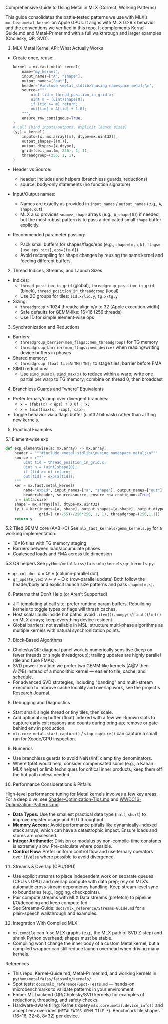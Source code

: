 <!-- Note: Ported from MetalFaiss (docs/mlx). Paths and examples adapted for this xLSTM MLX project. -->

Comprehensive Guide to Using Metal in MLX (Correct, Working Patterns)

This guide consolidates the battle‑tested patterns we use with MLX’s `mx.fast.metal_kernel` on Apple GPUs. It aligns with MLX 0.29.x behavior and the conventions we verified in this repo. It complements Kernel-Guide.md and Metal-Primer.md with a full walkthrough and larger examples (Cholesky, QR, SVD).

1) MLX Metal Kernel API: What Actually Works

- Create once, reuse:
  ```python
  kernel = mx.fast.metal_kernel(
      name="my_kernel",
      input_names=["A", "shape"],
      output_names=["out"],
      header="#include <metal_stdlib>\nusing namespace metal;\n",
      source=r"""
          uint tid = thread_position_in_grid.x;
          uint m = (uint)shape[0];
          if (tid >= m) return;
          out[tid] = A[tid] + 1.0f;
      """,
      ensure_row_contiguous=True,
  )
  # Call (bind inputs/outputs, explicit launch sizes)
  (y,) = kernel(
      inputs=[x, mx.array([m], dtype=mx.uint32)],
      output_shapes=[(m,)],
      output_dtypes=[x.dtype],
      grid=(ceil_mul(m, 256), 1, 1),
      threadgroup=(256, 1, 1),
  )
  ```

- Header vs Source:
  - header: includes and helpers (branchless guards, reductions)
  - source: body‑only statements (no function signature)

- Input/Output names:
  - Names are exactly as provided in `input_names` / `output_names` (e.g., `A`, `shape`, `out`).
  - MLX also provides `<name>_shape` arrays (e.g., `A_shape[0]`) if needed, but the most robust pattern is to pass a dedicated small `shape` buffer explicitly.

- Recommended parameter passing:
  - Pack small buffers for shapes/flags/eps (e.g., `shape=[m,n,k]`, `flags=[use_eps_bits]`, `eps=[1e-6]`).
  - Avoid recompiling for shape changes by reusing the same kernel and feeding different buffers.

2) Thread Indices, Streams, and Launch Sizes

- Indices:
  - `thread_position_in_grid` (global), `threadgroup_position_in_grid` (block), `thread_position_in_threadgroup` (local)
  - Use 2D groups for tiles: `lid.x/lid.y`, `tg.x/tg.y`
- Sizing:
  - `threadgroup` ≤ 1024 threads; align x/y to 32 (Apple execution width)
  - Safe defaults for GEMM‑like: 16×16 (256 threads)
  - Use 1D for simple element‑wise ops

3) Synchronization and Reductions

- Barriers:
  - `threadgroup_barrier(mem_flags::mem_threadgroup)` for TG memory
  - `threadgroup_barrier(mem_flags::mem_device)` when reading/writing device buffers in phases
- Shared memory:
  - `threadgroup float tileA[TM][TN];` to stage tiles; barrier before FMA
- SIMD reductions:
  - Use `simd_sum(x)`, `simd_max(x)` to reduce within a warp; write one partial per warp to TG memory; combine on thread 0, then broadcast

4) Branchless Guards and “where” Equivalents

- Prefer ternary/clamp over divergent branches:
  - `x = (fabs(x) < eps) ? 0.0f : x;`
  - `x = fmin(fmax(x, -cap), cap);`
- Toggle behavior via a flags buffer (uint32 bitmask) rather than JITting new kernels.

5) Practical Examples

5.1 Element‑wise exp
```python
def exp_elementwise(a: mx.array) -> mx.array:
    header = """#include <metal_stdlib>\nusing namespace metal;\n"""
    source = r"""
        uint tid = thread_position_in_grid.x;
        uint n = (uint)shape[0];
        if (tid >= n) return;
        out[tid] = exp(a[tid]);
    """
    ker = mx.fast.metal_kernel(
        name="exp1d", input_names=["a", "shape"], output_names=["out"],
        header=header, source=source, ensure_row_contiguous=True)
    n = int(a.size)
    shape = mx.array([n], dtype=mx.uint32)
    (y,) = ker(inputs=[a, shape], output_shapes=[a.shape], output_dtypes=[a.dtype],
               grid=( (n+255)//256*256, 1, 1), threadgroup=(256,1,1))
    return y
```

5.2 Tiled GEMM core (A×B→C)
See `mlx_fast_kernels/gemm_kernels.py` for a working implementation:
- 16×16 tiles with TG memory staging
- Barriers between load/accumulate phases
- Coalesced loads and FMA across tile dimension

5.3 QR helpers
See `python/metalfaiss/faissmlx/kernels/qr_kernels.py`:
- `qr_col_dot`: c = Qᵀ v (column‑parallel dot)
- `qr_update_vec`: v ← v − Q c (row‑parallel update)
Both follow the header/body and explicit launch size patterns and pass `shape=[m,k]`.

6) Patterns that Don’t Help (or Aren’t Supported)

- JIT templating at call site: prefer runtime param buffers. Rebuilding kernels to toggle types or flags will thrash caches.
- Host scalar pulls inside hot paths: avoid `.item()`/`.numpy()`/`float()`/`int()` on MLX arrays; keep everything device‑resident.
- Global barriers: not available in MSL; structure multi‑phase algorithms as multiple kernels with natural synchronization points.

7) Block‑Based Algorithms

- Cholesky/QR: diagonal panel work is numerically sensitive (keep on fewer threads or single threadgroup); trailing updates are highly parallel (tile and fuse FMAs).
- SVD power iteration: we prefer two GEMM‑like kernels (A@V then Aᵀ@B) instead of a monolithic kernel — easier to tile, cache, and schedule.
- For advanced SVD strategies, including "banding" and multi-stream execution to improve cache locality and overlap work, see the project's [Research Journal](./../research/Journal.md).

8) Debugging and Diagnostics

- Start small: single thread or tiny tiles, then scale.
- Add optional `dbg` buffer (float) indexed with a few well‑known slots to capture early exit reasons and counts during bring‑up; remove or gate behind env in production.
- `mlx.core.metal.start_capture()` / `stop_capture()` can capture a small run for Xcode/GPU inspection.

9) Numerics

- Use branchless guards to avoid NaNs/inf; clamp tiny denominators.
- Where fp64 would help, consider compensated sums (e.g., a Kahan MLX helper) or limb techniques for critical inner products; keep them off the hot path unless needed.

10) Performance Considerations & Pitfalls

High-level performance tuning for Metal kernels involves a few key areas. For a deep dive, see [Shader-Optimization-Tips.md](./../metal/Shader-Optimization-Tips.md) and [WWDC16-Optimization-Patterns.md](./WWDC16-Optimization-Patterns.md).

- **Data Types:** Use the smallest practical data type (`half`, `short`) to improve register usage and ALU throughput.
- **Memory Access:** Avoid performance pitfalls like dynamically-indexed stack arrays, which can have a catastrophic impact. Ensure loads and stores are coalesced.
- **Integer Arithmetic:** Division or modulus by non-compile-time constants is extremely slow. Pre-calculate where possible.
- **Control Flow:** Prefer uniform control flow and use ternary operators over `if/else` where possible to avoid divergence.

11) Streams & Overlap (CPU/GPU)

- Use explicit streams to place independent work on separate queues (CPU vs GPU) and overlap compute with data prep; rely on MLX’s automatic cross‑stream dependency handling. Keep stream‑level sync to boundaries (e.g., logging, checkpoints).
- Pair compute streams with MLX Data streams (prefetch) to pipeline I/O/decoding and keep compute fed.
- See Streams-Guide: `docs/mlx_reference/Streams-Guide.md` for a plain‑speech walkthrough and examples.

12) Integration With Compiled MLX

- `mx.compile` can fuse MLX graphs (e.g., the MLX path of SVD Z‑step) and shrink Python overhead; shapes must be stable.
- Compiling won’t change the inner body of a custom Metal kernel, but a compiled wrapper can still reduce launch overhead when driving many kernels.

References

- This repo: Kernel-Guide.md, Metal-Primer.md, and working kernels in `python/metalfaiss/faissmlx/kernels/`.
- Spot tests: `docs/mlx_reference/Spot-Tests.md` — hands-on microbenchmarks to validate patterns in your environment.
- Ember ML backend (QR/Cholesky/SVD kernels) for examples of reductions, threading, and safety checks.
- Hardware-aware tiling: Kernels query `mlx.core.metal.device_info()` and accept env overrides (`METALFAISS_GEMM_TILE_*`). Benchmark tile shapes (16×16, 32×8, 8×32) per device.
